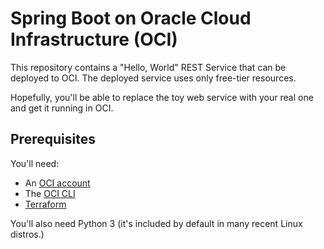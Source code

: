 # Spring Boot on Oracle Cloud Infrastructure (OCI)
This repository contains a "Hello, World" REST Service that can be deployed to OCI. The deployed service uses only free-tier resources.

Hopefully, you'll be able to replace the toy web service with your real one and get it running in OCI.

## Prerequisites
You'll need:
 * An [OCI account](https://www.oracle.com/cloud/free/)
 * The [OCI CLI](https://docs.oracle.com/en-us/iaas/Content/API/SDKDocs/cliinstall.htm)
 * [Terraform](https://www.terraform.io/downloads.htm)
 
 You'll also need Python 3 (it's included by default in many recent Linux distros.)
 
